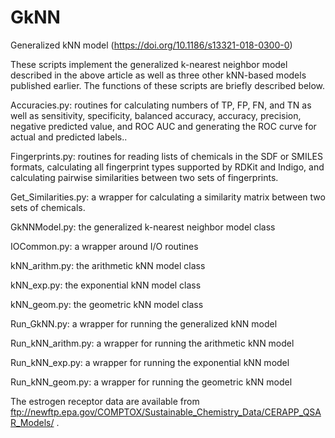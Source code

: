 # GkNN
Generalized kNN model (https://doi.org/10.1186/s13321-018-0300-0)

These scripts implement the generalized k-nearest neighbor model described in the above article as well as three other kNN-based models published earlier. The functions of these scripts are briefly described below.


Accuracies.py: routines for calculating numbers of TP, FP, FN, and TN as well as sensitivity, specificity, balanced accuracy, accuracy, precision, negative predicted value, and ROC AUC and generating the ROC curve for actual and predicted labels..

Fingerprints.py: routines for reading lists of chemicals in the SDF or SMILES formats, calculating all fingerprint types supported by RDKit and Indigo, and calculating pairwise similarities between two sets of fingerprints.

Get_Similarities.py: a wrapper for calculating a similarity matrix between two sets of chemicals.

GkNNModel.py: the generalized k-nearest neighbor model class

IOCommon.py: a wrapper around I/O routines

kNN_arithm.py: the arithmetic kNN model class

kNN_exp.py: the exponential kNN model class

kNN_geom.py: the geometric kNN model class

Run_GkNN.py: a wrapper for running the generalized kNN model

Run_kNN_arithm.py: a wrapper for running the arithmetic kNN model 

Run_kNN_exp.py: a wrapper for running the exponential kNN model

Run_kNN_geom.py: a wrapper for running the geometric kNN model


The estrogen receptor data are available from ftp://newftp.epa.gov/COMPTOX/Sustainable_Chemistry_Data/CERAPP_QSAR_Models/ .

